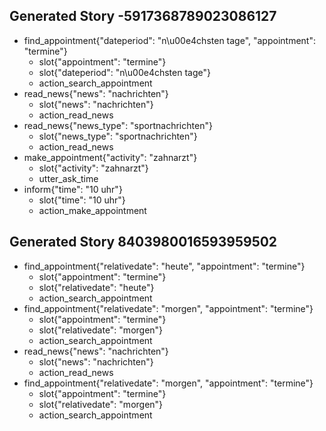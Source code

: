 ## Generated Story -5917368789023086127
* find_appointment{"dateperiod": "n\u00e4chsten tage", "appointment": "termine"}
    - slot{"appointment": "termine"}
    - slot{"dateperiod": "n\u00e4chsten tage"}
    - action_search_appointment
* read_news{"news": "nachrichten"}
    - slot{"news": "nachrichten"}
    - action_read_news
* read_news{"news_type": "sportnachrichten"}
    - slot{"news_type": "sportnachrichten"}
    - action_read_news
* make_appointment{"activity": "zahnarzt"}
    - slot{"activity": "zahnarzt"}
    - utter_ask_time
* inform{"time": "10 uhr"}
    - slot{"time": "10 uhr"}
    - action_make_appointment
    
## Generated Story 8403980016593959502
* find_appointment{"relativedate": "heute", "appointment": "termine"}
    - slot{"appointment": "termine"}
    - slot{"relativedate": "heute"}
    - action_search_appointment
* find_appointment{"relativedate": "morgen", "appointment": "termine"}
    - slot{"appointment": "termine"}
    - slot{"relativedate": "morgen"}
    - action_search_appointment
* read_news{"news": "nachrichten"}
    - slot{"news": "nachrichten"}
    - action_read_news
* find_appointment{"relativedate": "morgen", "appointment": "termine"}
    - slot{"appointment": "termine"}
    - slot{"relativedate": "morgen"}
    - action_search_appointment